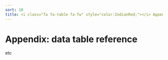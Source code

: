 ```yaml
---
sort: 10
title: <i class="fa fa-table fa-fw" style="color:IndianRed;"></i> Appendix&#58; data table reference
---
```


# Appendix: data table reference

etc 
